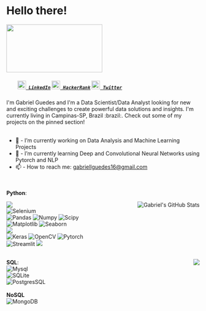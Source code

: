 # Hello there!
<img align = "left" src="https://media4.giphy.com/media/xTiIzJSKB4l7xTouE8/giphy.gif?cid=ecf05e47bvstufr8gnn94iqqxsjd4wx4tnsep1le0omh5h76&rid=giphy.gif&ct=g" width="250px" height="125px"/>
<br><br>
<br><br><br>
<h5 align="left">
  <code><br><br>
    <a href="https://www.linkedin.com/in/gabriel-guedes-6b557785/" title="LinkedIn"><img width="22" src="https://github.com/zumrudu-anka/zumrudu-anka/blob/master/images/linkedin.svg"> LinkedIn</a></code>
  <code><a href="https://www.hackerrank.com/gabriellguedes16" title="HackerRank Profile"><img width="22" src="https://github.com/zumrudu-anka/zumrudu-anka/blob/master/images/hackerrank.png"> HackerRank</a></code>
  <code><a href="https://twitter.com/GrabielGuedes" title="Twitter"><img width="22" src="https://user-images.githubusercontent.com/75858458/163425318-d13884d9-3796-4c77-8016-59f714ae5af1.png"> Twitter</a></code>
</h5>
I'm Gabriel Guedes and I'm a Data Scientist/Data Analyst looking for new and exciting challenges to create powerful data solutions and insights. I'm currently living in Campinas-SP, Brazil :brazil:. Check out some of my projects on the pinned section!
<br><br>

- 🔭 - I’m currently working on Data Analysis and Machine Learning Projects 
- 🌱 - I’m currently learning Deep and Convolutional Neural Networks using Pytorch and NLP 
- 📫 - How to reach me: gabriellguedes16@gmail.com

<br>
  
 **Python**:<br>
 
   <img align="right" src="https://github-readme-stats.vercel.app/api?username=GabrielG16&&show_icons=true&theme=tokyonight&line_height=27&v=5" alt="Gabriel's GitHub Stats" />
   
  <img src="https://img.shields.io/badge/-Python%203-black?style=flat&logo=python&logoColor=white"><br> 
  ![Selenium](https://img.shields.io/badge/-Selenium-663300?style=flat&logo=selenium&logoColor=white)<br>
  ![Pandas](https://img.shields.io/badge/-Pandas-150458?style=flat&logo=Pandas)
  ![Numpy](https://img.shields.io/badge/-Numpy%20-orange?style=flat&logo=numpy&logoColor=white)
  ![Scipy](https://img.shields.io/badge/-Scipy-blue?style=flat&logo=Scipy&logoColor=white) <br>
  ![Matplotlib](https://img.shields.io/badge/-Matplotlib-FF0000?style=flat&logo=Matplotlib&logoColor=white)
  ![Seaborn](https://img.shields.io/badge/-Seaborn%20-D00000?style=flat) <br>
  <img src="https://img.shields.io/badge/-Machine%20Learning-102230?style=flat&logo=scikitlearn&logoColor=white"><br>
  ![Keras](https://img.shields.io/badge/-Keras-0000FF?style=flat&logo=tensorflow&logoColor=white) 
  ![OpenCV](https://img.shields.io/badge/-Opencv-00C864?style=flat&logo=openCV&logoColor=white) 
  ![Pytorch](https://img.shields.io/badge/-Pytorch-0000FF?style=flat&logo=pytorch&logoColor=white)<br>
  ![Streamlit](https://img.shields.io/badge/-Streamlit-0d7963?style=flat&logo=streamlit&logoColor=white)
  <img src="https://img.shields.io/badge/-Flask-0d7963?style=flat&logo=flask&logoColor=white"> 
  
   <a align = "right" href="https://github.com/GabrielG16"><br>
  <img align="right" src="https://github-readme-stats.vercel.app/api/top-langs/?username=GabrielG16&theme=tokyonight&hide=glsl,python" />
</a>
 **SQL**:<br>
 ![Mysql](https://img.shields.io/badge/-MySQL-999900?style=flat&logo=mysql&logoColor=white) <br>
 ![SQLite](https://img.shields.io/badge/-SQLite-999900?style=flat&logo=sqlite&logoColor=white) <br>
 ![PostgresSQL](https://img.shields.io/badge/-PostgresSQL-999900?style=flat&logo=postgresql&logoColor=white) <br><br>
**NoSQL**<br>
 ![MongoDB](https://img.shields.io/badge/-MongoDB-006600?style=flat&logo=mongodb&logoColor=white) <br>

<!--
**GabrielG16/GabrielG16** is a ✨ _special_ ✨ repository because its `README.md` (this file) appears on your GitHub profile.

Here are some ideas to get you started:

- 🔭 I’m currently working on ...
- 🌱 I’m currently learning ...
- 👯 I’m looking to collaborate on ...
- 🤔 I’m looking for help with ...
- 💬 Ask me about ...
- 📫 How to reach me: ...
- 😄 Pronouns: ...
- ⚡ Fun fact: ...
-->
